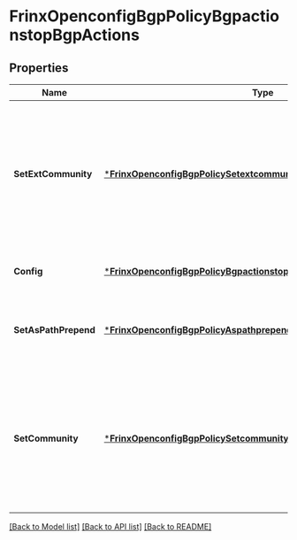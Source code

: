 # FrinxOpenconfigBgpPolicyBgpactionstopBgpActions

## Properties
Name | Type | Description | Notes
------------ | ------------- | ------------- | -------------
**SetExtCommunity** | [***FrinxOpenconfigBgpPolicySetextcommunityactiontopSetExtCommunity**](frinx.openconfig.bgp.policy.setextcommunityactiontop.SetExtCommunity.md) | Optional[Action to set the extended community attributes of the route, along with options to modify how the community is modified. Extended communities may be set using an inline list OR a reference to an existing defined set (but not both).] REF:Optional.empty | [optional] [default to null]
**Config** | [***FrinxOpenconfigBgpPolicyBgpactionstopBgpactionsConfig**](frinx.openconfig.bgp.policy.bgpactionstop.bgpactions.Config.md) | Optional[Configuration data for BGP-specific actions] REF:Optional.empty | [optional] [default to null]
**SetAsPathPrepend** | [***FrinxOpenconfigBgpPolicyAspathprependtopSetAsPathPrepend**](frinx.openconfig.bgp.policy.aspathprependtop.SetAsPathPrepend.md) | Optional[Action to prepend the specified AS number to the AS-path a specified number of times] REF:Optional.empty | [optional] [default to null]
**SetCommunity** | [***FrinxOpenconfigBgpPolicySetcommunityactiontopSetCommunity**](frinx.openconfig.bgp.policy.setcommunityactiontop.SetCommunity.md) | Optional[Action to set the community attributes of the route, along with options to modify how the community is modified. Communities may be set using an inline list OR reference to an existing defined set (not both).] REF:Optional.empty | [optional] [default to null]

[[Back to Model list]](../README.md#documentation-for-models) [[Back to API list]](../README.md#documentation-for-api-endpoints) [[Back to README]](../README.md)


